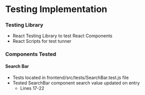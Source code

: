 # Testing Implementation
### Testing Library
- React Testing Library to test React Components
- React Scripts for test tunner

### Components Tested
#### Search Bar
- Tests located in frontend/src/tests/SearchBar.test.js file
- Tested SearchBar component search value updated on entry
    - Lines 17-22